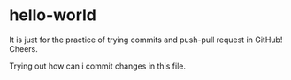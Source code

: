 # hello-world
It is just for the practice of trying commits and push-pull request in GitHub! Cheers.


Trying out how can i commit changes in this file.
